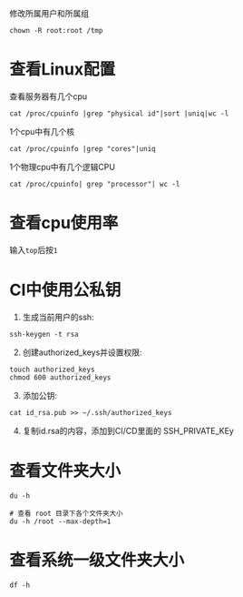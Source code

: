 修改所属用户和所属组
```
chown -R root:root /tmp
```

# 查看Linux配置
查看服务器有几个cpu
```
cat /proc/cpuinfo |grep "physical id"|sort |uniq|wc -l
```

1个cpu中有几个核
```
cat /proc/cpuinfo |grep "cores"|uniq
```

1个物理cpu中有几个逻辑CPU
```
cat /proc/cpuinfo| grep "processor"| wc -l
```

# 查看cpu使用率
输入`top`后按`1`

# CI中使用公私钥
1. 生成当前用户的ssh: 
```
ssh-keygen -t rsa
```
2. 创建authorized_keys并设置权限: 
```
touch authorized_keys
chmod 600 authorized_keys 
```
3. 添加公钥:  
```
cat id_rsa.pub >> ~/.ssh/authorized_keys
```
4. 复制id.rsa的内容，添加到CI/CD里面的 SSH_PRIVATE_KEy

# 查看文件夹大小
```
du -h

# 查看 root 目录下各个文件夹大小
du -h /root --max-depth=1
```

# 查看系统一级文件夹大小
```
df -h
```
